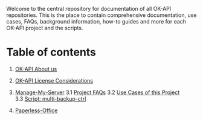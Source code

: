 Welcome to the central repository for documentation of all OK-API repositories. 
This is the place to contain comprehensive documentation, use cases, FAQs, background information, how-to guides and more for each OK-API project and the scripts. 

# Table of contents

1. [OK-API About us](./content/OK-API/about-okapi.md)
2. [OK-API License Considerations](./content/OK-API/license-considerations.md)  
  
3. [Manage-My-Server](./content/Manage-My-Server/about-manage-my-server.md)
    3.1 [Project FAQs](./content/Manage-My-Server/FAQs.md)
    3.2 [Use Cases of this Project](./content/Manage-My-Server/use-cases.md)  
    3.3 [Script: multi-backup-ctrl](./content/Manage-My-Server/multi-backup-ctrl.md)
  
4. [Paperless-Office](./Paperless-Office/about-paperless-office.md) 

